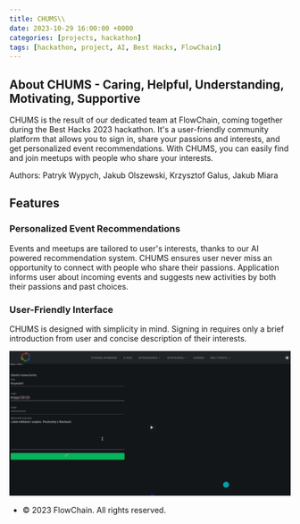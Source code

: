 ```yaml
---
title: CHUMS\\
date: 2023-10-29 16:00:00 +0000
categories: [projects, hackathon]
tags: [hackathon, project, AI, Best Hacks, FlowChain]
---
```


## About CHUMS - Caring, Helpful, Understanding, Motivating, Supportive
CHUMS is the result of our dedicated team at FlowChain, coming together during the Best Hacks 2023 hackathon. It's a user-friendly community platform that allows you to sign in, share your passions and interests, and get personalized event recommendations. With CHUMS, you can easily find and join meetups with people who share your interests.

Authors: Patryk Wypych, Jakub Olszewski, Krzysztof Galus, Jakub Miara

## Features

### Personalized Event Recommendations

Events and meetups are tailored to user's interests, thanks to our AI powered recommendation system. CHUMS ensures user never miss an opportunity to connect with people who share their passions. Application informs user about incoming events and suggests new activities by both their passions and past choices.

### User-Friendly Interface

CHUMS is designed with simplicity in mind. Signing in requires only a brief introduction from user and concise description of their interests.

![CHUMS Interface](/assets/img/chums_ui.png)

- © 2023 FlowChain. All rights reserved.